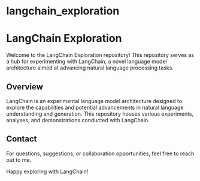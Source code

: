 # langchain_exploration


# LangChain Exploration

Welcome to the LangChain Exploration repository! This repository serves as a hub for experimenting with LangChain, a novel language model architecture aimed at advancing natural language processing tasks.

## Overview

LangChain is an experimental language model architecture designed to explore the capabilities and potential advancements in natural language understanding and generation. This repository houses various experiments, analyses, and demonstrations conducted with LangChain.


## Contact

For questions, suggestions, or collaboration opportunities, feel free to reach out to me.

Happy exploring with LangChain!
